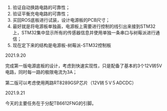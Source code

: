1. 验证自动换路电路的可靠性；
2. 验证平衡充电电路的可靠性；
3. 买回ROS底板进行试装，设计电源板的PCB尺寸；
4. 最好就是将电源板单独画，电源板上需要进行控制的线引出来接到STM32上，STM32集中显示所有的传感器信息并使用单独一条串口与树莓派进行通信；
5. 现在定下来的结构是电源板-树莓派-STM32控制板



2021.9.20

完成第一版电源底板的设计，考虑到快速实现性，只是配备了基本的3个12V转5V电路，同时每一路的极限电流为3A；

第二版可以考虑使用两路RT8289GSP芯片（12V转５V５ADCDC）

2021.9.21

今天的主要任务在于分配TB6612FNG的引脚。

